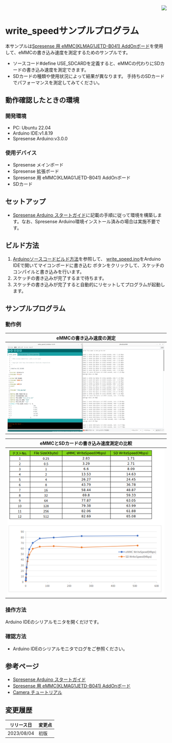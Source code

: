 <div align="right">
<a href="https://developer.sony.com/ja/develop/ssup/"><img src="../../../images/SSUPLOGO2.png" width="150"></a>
</div>

# write_speedサンプルプログラム

本サンプルは[Spresense 用 eMMC(KLMAG1JETD-B041) AddOnボード](https://nextstep.official.ec/items/66602892)を使用して、eMMCの書き込み速度を測定するためのサンプルです。
- ソースコード#define USE_SDCARDを定義すると、eMMCの代わりにSDカードの書き込み速度を測定できます。
- SDカードの種類や使用状況によって結果が異なります。 手持ちのSDカードでパフォーマンスを測定してみてください。

## 動作確認したときの環境
### 開発環境
- PC: Ubuntu 22.04
- Arduino IDE:v1.8.19
- Spresense Arduino:v3.0.0

### 使用デバイス
- Spresense メインボード
- Spresense 拡張ボード
- Spresense 用 eMMC(KLMAG1JETD-B041) AddOnボード
- SDカード

## セットアップ
- [Spresense Arduino スタートガイド](https://developer.sony.com/develop/spresense/docs/arduino_set_up_ja.html)に記載の手順に従って環境を構築します。なお、Spresense Arduino環境インストール済みの場合は実施不要です。

## ビルド方法
1. [Arduinoソースコードビルド方法](https://developer.sony.com/develop/spresense/docs/arduino_set_up_ja.html#_led_%E3%81%AE%E3%82%B9%E3%82%B1%E3%83%83%E3%83%81%E3%82%92%E5%8B%95%E3%81%8B%E3%81%97%E3%81%A6%E3%81%BF%E3%82%8B)を参照して、
[write_speed.ino](./write_speed.ino)をArduino IDEで開いてマイコンボードに書き込む ボタンをクリックして、スケッチのコンパイルと書き込みを行います。
2. スケッチの書き込みが完了するまで待ちます。
3. スケッチの書き込みが完了すると自動的にリセットしてプログラムが起動します。

## サンプルプログラム

### 動作例

|eMMCの書き込み速度の測定|
|----|
|![write_speed](../images/write_speed.png)|

|eMMCとSDカードの書き込み速度測定の比較|
|----|
|![write_speed](../images/write_speed_g.png)|

### 操作方法
Arduino IDEのシリアルモニタを開くだけです。

### 確認方法
- Arduino IDEのシリアルモニタでログをご参照ください。

## 参考ページ
- [Spresense Arduino スタートガイド](https://developer.sony.com/develop/spresense/docs/arduino_set_up_ja.html)
- [Spresense 用 eMMC(KLMAG1JETD-B041) AddOnボード](https://nextstep.official.ec/items/66602892)
- [Camera チュートリアル](https://developer.sony.com/develop/spresense/docs/arduino_tutorials_ja.html#_tutorial_camera)

## 変更履歴
|リリース日|変更点|
|----|----|
|2023/08/04|初版|